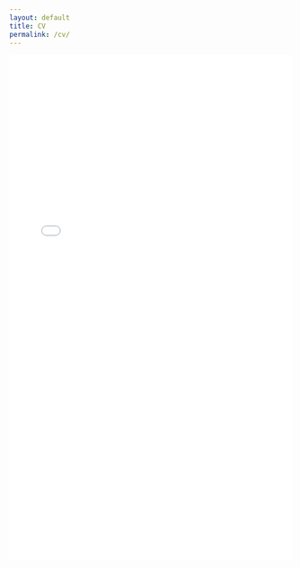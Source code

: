 ```yaml
---
layout: default
title: CV
permalink: /cv/
---
```


<style>
  @media screen and (max-width: 600px) {
    .cv-iframe {
      display: none;
    }
    .cv-download-link {
      display: block;
      margin: 20px 0;
    }
  }

  @media screen and (min-width: 601px) {
    .cv-download-link {
      display: none;
    }
  }
</style>

<div class="cv-download-link">
  <p>You can view the CV <a href="/resources/jonathanswarbrickCV_july2025.pdf" target="_blank">here</a>.</p>
</div>

<div class="cv-iframe">
  <iframe src="/resources/jonathanswarbrickCV_july2025.pdf#navpanes=0&view=FitH" width="100%" height="900px" style="border:none;">
    This browser does not support PDFs. Please download the PDF to view it:
    <a href="/resources/jonathanswarbrickCV_july2025.pdf">Download PDF</a>.
  </iframe>
</div>